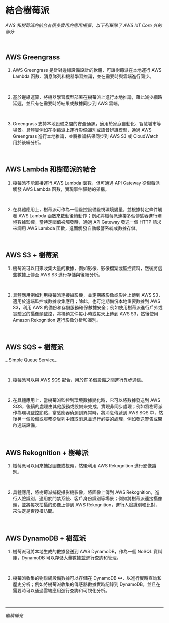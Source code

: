 # 結合樹莓派

_AWS 和樹莓派的結合有很多實用的應用場景，以下列舉除了 AWS IoT Core 外的部分_

<br>

## AWS Greengrass

1. AWS Greengrass 是針對邊緣設備設計的軟體，可讓樹莓派在本地運行 AWS Lambda 函數、消息隊列和機器學習推論，並在需要時與雲端進行同步。

<br>

2. 基於邊緣運算，將機器學習模型部署在樹莓派上進行本地推論，藉此減少網路延遲，並只有在需要時將結果或數據同步到 AWS 雲端。

<br>

3. Greengrass 支持本地設備之間的安全通訊，適用於家庭自動化、智慧城市等場景。具體實例如在樹莓派上運行影像識別或語音辨識模型，通過 AWS Greengrass 進行本地推論，並將推論結果同步到 AWS S3 或 CloudWatch 用於後續分析。

<br>

## AWS Lambda 和樹莓派的結合

1. 樹莓派不能直接運行 AWS Lambda 函數，但可通過 API Gateway 從樹莓派觸發 AWS Lambda 函數，實現事件驅動的架構。

<br>

2. 在具體應用上，樹莓派可作為一個監控設備監視環境變量，並根據特定條件觸發 AWS Lambda 函數來啟動後續動作；例如將樹莓派連接多個傳感器進行環境數據監控，當特定閾值被觸發時，通過 API Gateway 發送一個 HTTP 請求來調用 AWS Lambda 函數，進而觸發自動報警系統或數據存儲。

<br>

## AWS S3 + 樹莓派

1. 樹莓派可以用來收集大量的數據，例如影像、影像檔案或監控資料，然後將這些數據上傳至 AWS S3 進行存儲與後續分析。

<br>

2. 具體應用例如利用樹莓派連接攝影機，並定期將影像或影片上傳到 AWS S3，適用於遠端監控或數據收集應用；除此，也可定期備份本地重要數據到 AWS S3，利用 AWS 的備份和存儲服務確保數據安全；例如使用樹莓派進行戶外或實驗室的攝像頭監控，將視頻文件每小時或每天上傳到 AWS S3，然後使用 Amazon Rekognition 進行影像分析和識別。

<br>

## AWS SQS + 樹莓派

_ Simple Queue Service_

<br>

1. 樹莓派可以與 AWS SQS 配合，用於在多個設備之間進行異步通信。

<br>

2. 在具體應用上，當樹莓派監控到環境數據變化時，它可以將數據發送到 AWS SQS，後續的處理由其他服務或設備來完成，實現非同步處理；例如將樹莓派作為環境監控節點，當感應器偵測到異常時，將消息傳遞到 AWS SQS 中，然後另一個設備或服務從隊列中讀取消息並進行必要的處理，例如發送警告或開啟遠端設備。

<br>

## AWS Rekognition + 樹莓派

1. 樹莓派可以用來捕捉圖像或視頻，然後利用 AWS Rekognition 進行影像識別。

<br>

2. 具體應用，將樹莓派捕捉攝影機影像，將圖像上傳到 AWS Rekognition，進行人臉識別，適用於門禁系統、客戶身份識別等場景；例如將樹莓派連接攝像頭，並將每次拍攝的影像上傳到 AWS Rekognition，進行人臉識別和比對，來決定是否授權訪問。

<br>

## AWS DynamoDB + 樹莓派

1. 樹莓派可將本地生成的數據發送到 AWS DynamoDB，作為一個 NoSQL 資料庫，DynamoDB 可以存儲大量數據並進行查詢和管理。

<br>

2. 樹莓派收集的物聯網設備數據可以存儲在 DynamoDB 中，以進行實時查詢和歷史分析；例如將樹莓派收集的傳感器數據實時記錄到 DynamoDB，並且在需要時可以通過雲端應用進行查詢和可視化分析。

<br>

___

_繼續補充_